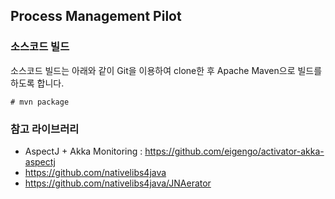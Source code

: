 ## Process Management Pilot

### 소스코드 빌드

소스코드 빌드는 아래와 같이 Git을 이용하여 clone한 후 Apache Maven으로 빌드를 하도록 합니다.

```
# mvn package
```

### 참고 라이브러리

* AspectJ + Akka Monitoring : https://github.com/eigengo/activator-akka-aspectj
* https://github.com/nativelibs4java
* https://github.com/nativelibs4java/JNAerator
